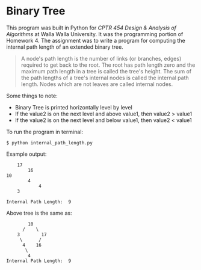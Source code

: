 # Binary Tree

This program was built in Python for *CPTR 454 Design & Analysis of Algorithms* at Walla Walla University. It was the programming portion of Homework 4.
The assignment was to write a program for computing the internal path length of an extended binary tree.

>A node's path length is the number of links (or branches, edges) required to get back to the root. The root has path length zero and the maximum path length in a tree is called the tree's height. The sum of the path lengths of a tree's internal nodes is called the internal path length. Nodes which are not leaves are called internal nodes.


Some things to note:
* Binary Tree is printed horizontally level by level
* If the value2 is on the next level and above value1, then value2 > value1
* If the value2 is on the next level and below value1, then value2 < value1

To run the program in terminal:
```
$ python internal_path_length.py
```

Example output:
```
    17
        16
10
        4
            4
    3

Internal Path Length:  9
```
Above tree is the same as:
```
        10
      /    \
    3        17
     \      /
      4    16
       \
        4
Internal Path Length:  9
```
